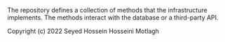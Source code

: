 The repository defines a collection of methods that the infrastructure implements. The methods interact with the database or a third-party API.

Copyright (c) 2022 Seyed Hossein Hosseini Motlagh
